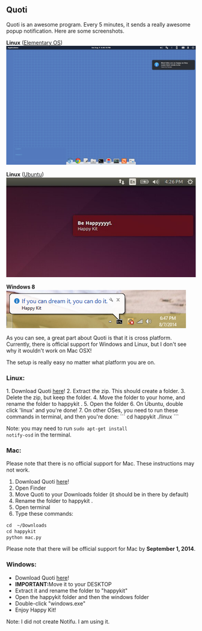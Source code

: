 <h2>Quoti</h2>

Quoti is an awesome program. Every 5 minutes, it sends a really awesome popup notification. Here are some screenshots.

<b>Linux</b> (<a href="http://www.elementaryos.org">Elementary OS</a>)
<br />
<img src="https://raw.githubusercontent.com/Nexae/HappyKit/master/Screenshots/Quoti_ElementaryOS.png">


<b>Linux</b> (<a href="http://www.ubuntu.com/">Ubuntu</a>)
<br />
<img src="https://raw.githubusercontent.com/Nexae/HappyKit/master/Screenshots/Quoti_Ubuntu1404.JPG">


<b>Windows 8</b>
<br />
<img src="https://raw.githubusercontent.com/Nexae/HappyKit/a2f0d511c9516cac9d8569a5de0a3091d6a7f1ac/windows/HappySnap.PNG">

As you can see, a great part about Quoti is that it is cross platform. Currently, there is official support for Windows and Linux, but I don't see why it wouldn't work on Mac OSX!

The setup is really easy no matter what platform you are on.

<h3>Linux: </h3>
1. Download Quoti <a href="https://github.com/Nexae/quot/archive/master.zip">here</a>!
2. Extract the zip. This should create a folder.
3. Delete the zip, but keep the folder.
4. Move the folder to your home, and rename the folder to happykit .
5. Open the folder
6. On Ubuntu, double click 'linux' and you're done!
7. On other OSes, you need to run these commands in terminal, and then you're done:
```
cd happykit
./linux
```

Note: you may need to run <code>sudo apt-get install notify-osd</code> in the terminal.

<h3>Mac: </h3>
Please note that there is no official support for Mac. These instructions may not work.

1. Download Quoti <a href="https://github.com/Nexae/HappyKit/archive/master.zip">here</a>!
2. Open Finder
3. Move Quoti to your Downloads folder (it should be in there by default)
4. Rename the folder to happykit .
5. Open terminal
6. Type these commands:
```
cd  ~/Downloads
cd happykit
python mac.py
```

Please note that there will be official support for Mac by <b>September 1, 2014</b>.

<h3>Windows: </h3>

- Download Quoti <a href="https://github.com/Nexae/HappyKit/archive/master.zip">here</a>!
- <b>IMPORTANT:</b>Move it to your DESKTOP
- Extract it and rename the folder to "happykit"
- Open the happykit folder and then the windows folder
- Double-click "windows.exe"
- Enjoy Happy Kit!

Note: I did not create Notifu. I am using it.
